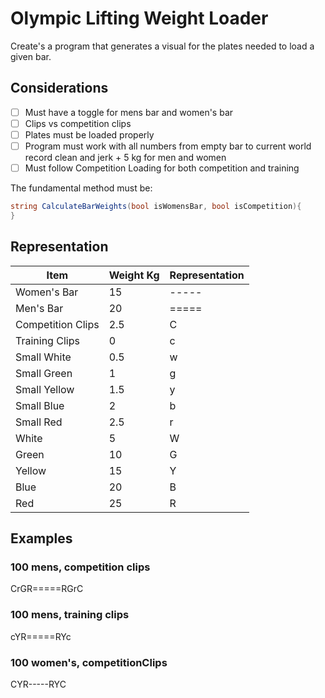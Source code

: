 # Olympic Lifting Weight Loader
Create's a program that generates a visual for the plates needed to load a given bar.

## Considerations
- [ ] Must have a toggle for mens bar and women's bar
- [ ] Clips vs competition clips
- [ ] Plates must be loaded properly
- [ ] Program must work with all numbers from empty bar to current world record clean and jerk + 5 kg for men and women
- [ ] Must follow Competition Loading for both competition and training

The fundamental method must be:
```C#
string CalculateBarWeights(bool isWomensBar, bool isCompetition){
}
```

## Representation
| Item        | Weight  Kg   | Representation |
|--------------|-----------|------------|
| Women's Bar | 15     | -----       |
| Men's Bar      | 20  | =====       |
| Competition Clips     | 2.5 |C      |
| Training Clips      | 0 | c      |
| Small White     | 0.5  | w      |
| Small Green    | 1  | g       |
| Small Yellow   | 1.5  | y       |
| Small Blue   | 2  | b       |
| Small Red   | 2.5  | r       |
| White     | 5  | W       |
| Green    | 10  | G       |
| Yellow   | 15  | Y       |
| Blue   | 20  | B       |
| Red   | 25  | R       |


## Examples
### 100 mens, competition clips

CrGR=====RGrC

### 100 mens, training clips

cYR=====RYc

### 100 women's, competitionClips

CYR-----RYC





